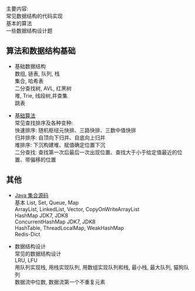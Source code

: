 主要内容:  
常见数据结构的代码实现  
基本的算法  
一些数据结构设计题  

## 算法和数据结构基础
- 基础数据结构  
数组, 链表, 队列, 栈     
集合, 哈希表   
二分查找树, AVL, 红黑树   
堆, Trie, 线段树,并查集   
跳表  

- [基础算法](doc/A-基础算法.md)    
常见查找排序及各种变种:  
快速排序: 随机枢纽元快排、三路快排、三数中值快排  
归并排序: 自顶向下归并、自底向上归并  
堆排序:  下沉构建堆、赋值确定位置下沉  
二分查找: 查找第一次后最后一次出现位置、查找大于小于给定值最近的位置、带偏移的位置  


## 其他
- [Java 集合源码](doc/Java-Java%20集合源码.md)   
基本 List, Set, Queue, Map   
ArrayList, LinkedList, Vector, CopyOnWriteArrayList  
HashMap JDK7, JDK8   
ConcurrentHashMap JDK7, JDK8  
HashTable, ThreadLocalMap, WeakHashMap   
Redis-Dict  


- 数据结构设计  
常见的数据结构设计  
LRU, LFU    
用队列实现栈, 用栈实现队列, 用数组实现队列和栈, 最小栈, 最大队列, 猫狗队列      
数据流中位数,  数据流第一个不重复元素    
  
  
  
 